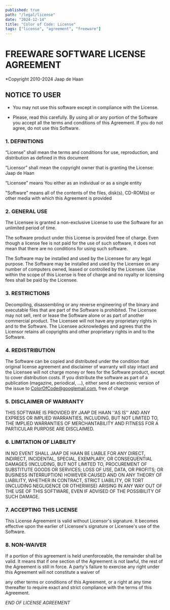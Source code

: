 ```yaml
---
published: true
path: "/legal/license"
date: "2024-12-14"
title: "Color of Code: License"
tags: ["license", "agreement", "freeware"]
---
```


# FREEWARE SOFTWARE LICENSE AGREEMENT

*Copyright 2010-2024 Jaap de Haan

## NOTICE TO USER

* You may not use this software except in compliance with the License.

* Please, read this carefully. By using all or any portion of the Software you accept all the terms and conditions of this Agreement. If you do not agree, do not use this Software.

### 1. DEFINITIONS

“License” shall mean the terms and conditions for use, reproduction, and distribution as defined in this document

“Licensor” shall mean the copyright owner that is granting the License: Jaap de Haan

“Licensee” means You either as an individual or as a single entity

"Software" means all of the contents of the files, disk(s), CD-ROM(s) or other media with which this Agreement is provided

### 2. GENERAL USE

The Licensee is granted a non-exclusive License to use the Software for an unlimited period of time.

The software product under this License is provided free of charge. Even though a license fee is not paid for the use of such software, it does not mean that there are no conditions for using such software.

The Software may be installed and used by the Licensee for any legal purpose.
The Software may be installed and used by the Licensee on any number of computers owned, leased or controlled by the Licensee.
Use within the scope of this License is free of charge and no royalty or licensing fees shall be paid by the Licensee.

### 3. RESTRICTIONS

Decompiling, disassembling or any reverse engineering of the binary and executable files that are part of the Software is prohibited.
The Licensee may not sell, rent or lease the Software alone or as part of another commercial product.
The Licensee will not have any proprietary rights in and to the Software. The Licensee acknowledges and agrees that the Licensor retains all copyrights and other proprietary rights in and to the Software.

### 4. REDISTRIBUTION

The Software can be copied and distributed under the condition that original license agreement and disclaimer of warranty will stay intact and the Licensee will not charge money or fees for the Software product, except to cover distribution costs.
If you distribute the software as part of a publication (magazine, periodical, ...), either
send an electronic version of the issue to ColorOfCode@googlemail.com, free of charge


### 5. DISCLAIMER OF WARRANTY

THIS SOFTWARE IS PROVIDED BY JAAP DE HAAN ''AS IS'' AND ANY EXPRESS OR IMPLIED WARRANTIES, INCLUDING, BUT NOT LIMITED TO, THE IMPLIED WARRANTIES OF MERCHANTABILITY AND FITNESS FOR A PARTICULAR PURPOSE ARE DISCLAIMED.

### 6. LIMITATION OF LIABILITY

IN NO EVENT SHALL JAAP DE HAAN BE LIABLE FOR ANY DIRECT, INDIRECT, INCIDENTAL, SPECIAL, EXEMPLARY, OR CONSEQUENTIAL DAMAGES (INCLUDING, BUT NOT LIMITED TO, PROCUREMENT OF SUBSTITUTE GOODS OR SERVICES; LOSS OF USE, DATA, OR PROFITS; OR BUSINESS INTERRUPTION) HOWEVER CAUSED AND ON ANY THEORY OF LIABILITY, WHETHER IN CONTRACT, STRICT LIABILITY, OR TORT (INCLUDING NEGLIGENCE OR OTHERWISE) ARISING IN ANY WAY OUT OF THE USE OF THIS SOFTWARE, EVEN IF ADVISED OF THE POSSIBILITY OF SUCH DAMAGE.

### 7. ACCEPTING THIS LICENSE

This License Agreement is valid without Licensor's signature. It becomes effective upon the earlier of Licensee's signature or Licensee's use of the Software.

### 8. NON-WAIVER

If a portion of this agreement is held unenforceable, the remainder shall be valid. It means that if one section of the Agreement is not lawful, the rest of the Agreement is still in force. A party's failure to exercise any right under this Agreement will not constitute a waiver of

any other terms or conditions of this Agreement, or
a right at any time thereafter to require exact and strict compliance with the terms of this Agreement.

*END OF LICENSE AGREEMENT*
